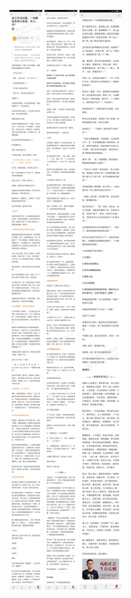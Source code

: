 ![](../../images/2017年03月/GX0323谈工作没问题，一闲聊就变成大笨蛋，怎么办？.jpg)
![](../../images/2017年03月/GX0323谈工作没问题，一闲聊就变成大笨蛋，怎么办？2.jpg)
![](../../images/2017年03月/GX0323谈工作没问题，一闲聊就变成大笨蛋，怎么办？3.jpg)
